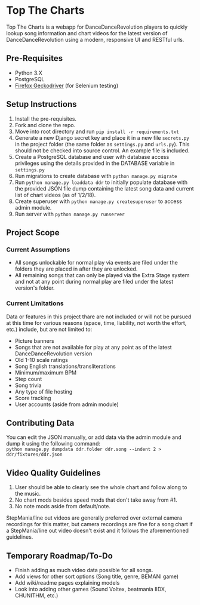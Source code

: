 Top The Charts
==================
Top The Charts is a webapp for DanceDanceRevolution players to quickly lookup song information and chart videos for the latest version of DanceDanceRevolution using a modern, responsive UI and RESTful urls. 

Pre-Requisites
------------
* Python 3.X
* PostgreSQL
* [Firefox Geckodriver](https://github.com/mozilla/geckodriver/releases) (for Selenium testing)

Setup Instructions
------------
1. Install the pre-requisites.
2. Fork and clone the repo.
3. Move into root directory and run `pip install -r requirements.txt`
4. Generate a new Django secret key and place it in a new file `secrets.py` in the project folder (the same folder as `settings.py` and `urls.py`). This should not be checked into source control. An example file is included.
5. Create a PostgreSQL database and user with database access privileges using the details provided in the DATABASE variable in `settings.py`
6. Run migrations to create database with `python manage.py migrate`
7. Run `python manage.py loaddata ddr` to initially populate database with the provided JSON file dump containing the latest song data and current list of chart videos (as of 1/2/18).
8. Create superuser with `python manage.py createsuperuser` to access admin module.
9. Run server with `python manage.py runserver`
 
Project Scope
------------
### Current Assumptions
* All songs unlockable for normal play via events are filed under the folders they are placed in after they are unlocked.
* All remaining songs that can only be played via the Extra Stage system and not at any point during normal play are filed under the latest version's folder.

### Current Limitations

Data or features in this project thare are not included or will not be pursued at this time for various reasons (space, time, liability, not worth the effort, etc.) include, but are not limited to:

* Picture banners
* Songs that are not available for play at any point as of the latest DanceDanceRevolution version
* Old 1-10 scale ratings
* Song English translations/transliterations
* Minimum/maximum BPM 
* Step count
* Song trivia
* Any type of file hosting
* Score tracking
* User accounts (aside from admin module)

Contributing Data
------------
You can edit the JSON manually, or add data via the admin module and dump it using the following command:  
`python manage.py dumpdata ddr.folder ddr.song --indent 2 > ddr/fixtures/ddr.json`

Video Quality Guidelines
------------
1. User should be able to clearly see the whole chart and follow along to the music.
2. No chart mods besides speed mods that don't take away from #1.
3. No note mods aside from default/note.

StepMania/line out videos are generally preferred over external camera recordings for this matter, but camera recordings are fine for a song chart if a StepMania/line out video doesn't exist and it follows the aforementioned guidelines. 

Temporary Roadmap/To-Do
------------
* Finish adding as much video data possible for all songs.
* Add views for other sort options (Song title, genre, BEMANI game)
* Add wiki/readme pages explaining models
* Look into adding other games (Sound Voltex, beatmania IIDX, CHUNITHM, etc.)